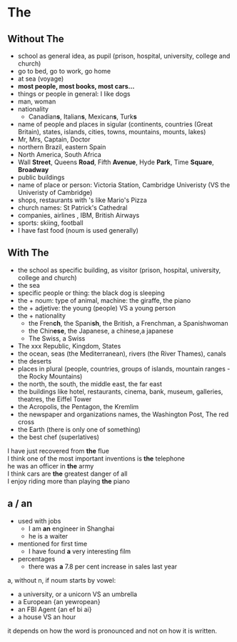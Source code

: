 # The

## Without The

* school as general idea, as pupil (prison, hospital, university, college and church)
* go to bed, go to work, go home
* at sea (voyage)
* **most people, most books, most cars...**
* things or people in general: I like dogs
* man, woman
* nationality
    * Canadian**s**, Italian**s**, Mexican**s**, Turk**s**
* name of people and places in sigular (continents, countries (Great Britain), states, islands, cities, towns, mountains, mounts, lakes)
* Mr, Mrs, Captain, Doctor
* northern Brazil, eastern Spain
* North America, South Africa
* Wall **Street**, Queens **Road**, Fifth **Avenue**, Hyde **Park**, Time **Square**, **Broadway**
* public buildings
* name of place or person: Victoria Station, Cambridge Univeristy (VS the Univeristy of Cambridge)
* shops, restaurants with 's like Mario's Pizza
* church names: St Patrick's Cathedral
* companies, airlines , IBM, British Airways
* sports: skiing, football
* I have fast food (noum is used generally)

## With The

* the school as specific building, as visitor (prison, hospital, university, college and church)
* the sea 
* specific people or thing: the black dog is sleeping
* the + noum: type of animal, machine: the giraffe, the piano
* the + adjetive: the young (people) VS a young person
* the + nationality
    * the Fren**ch**, the Spani**sh**, the British, a Frenchman, a Spanishwoman
    * the Chin**ese**, the Japanese, a chinese,a  japanese
    * The Swiss, a Swiss
* The xxx Republic, Kingdom, States
* the ocean, seas (the Mediterranean), rivers (the River Thames), canals
* the deserts
* places in plural (people, countries, groups of islands, mountain ranges - the Rocky Mountains)
* the north, the south, the middle east, the far east
* the buildings like hotel, restaurants, cinema, bank, museum, galleries, theatres, the Eiffel Tower
* the Acropolis, the Pentagon, the Kremlim
* the newspaper and organizations names, the Washington Post, The red cross
* the Earth (there is only one of something)
* the best chef (superlatives)

I have just recovered from **the** flue  
I think one of the most important inventions is **the** telephone  
he was an officer in **the** army  
I think cars are **the** greatest danger of all  
I enjoy riding more than playing **the** piano  

## a / an

* used with jobs
    * I am **an** engineer in Shanghai
    * he is a waiter
* mentioned for first time
    * I have found **a** very interesting film
* percentages
    * there was **a** 7.8 per cent increase in sales last year
 
a, without n, if noum starts by vowel:
* a university, or a unicorn VS an umbrella
* a European {an yewropean}
* an FBI Agent {an ef bi ai}
* a house VS an hour

it depends on how the word is pronounced and not on how it is written. 
